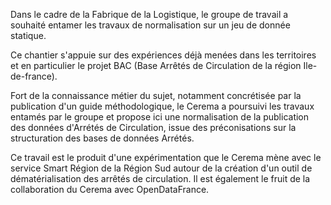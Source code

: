 Dans le cadre de la Fabrique de la Logistique, le groupe de travail a souhaité entamer les travaux de normalisation sur un jeu de donnée statique. 

Ce chantier s'appuie sur des expériences déjà menées dans les territoires et en particulier le projet BAC (Base Arrêtés de Circulation de la région Ile-de-france). 

Fort de la connaissance métier du sujet, notamment concrétisée par la publication d'un guide méthodologique, le Cerema a poursuivi les travaux entamés par le groupe et propose ici une normalisation de la publication des données d'Arrétés de Circulation, issue des préconisations sur la structuration des bases de données Arrétés.

Ce travail est le produit d'une expérimentation que le Cerema mène avec le service Smart Région de la Région Sud autour de la création d'un outil de dématérialisation des arrêtés de circulation. Il est également le fruit de la collaboration du Cerema avec OpenDataFrance.
